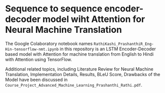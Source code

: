 # Sequence to sequence encoder-decoder model wiht Attention for Neural Machine Translation

The Google Colaboratory notebook names ```RathiKashi_PrashanthiR_Eng-Hin-tensorflow-nmt.ipynb``` in this repository is an LSTM Encoder-Decoder based model with Attention for machine translation from English to Hindi with Attention using TensorFlow. 

Additional related topics, including Literature Review for Neural Machine Translation, Implementation Details, Results, BLeU Score, Drawbacks of the Model have been discussed in ```Course_Project_Advanced_Machine_Learning_Prashanthi_Rathi.pdf```.
